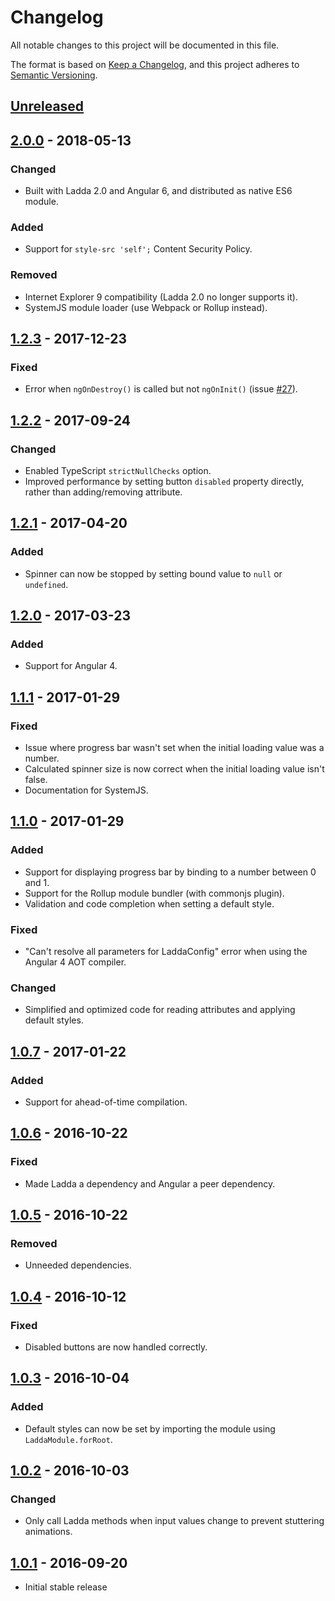 # Changelog
All notable changes to this project will be documented in this file.

The format is based on [Keep a Changelog](https://keepachangelog.com/en/1.0.0/),
and this project adheres to [Semantic Versioning](https://semver.org/spec/v2.0.0.html).

## [Unreleased]

## [2.0.0] - 2018-05-13
### Changed
- Built with Ladda 2.0 and Angular 6, and distributed as native ES6 module.

### Added
- Support for `style-src 'self';` Content Security Policy.

### Removed
- Internet Explorer 9 compatibility (Ladda 2.0 no longer supports it).
- SystemJS module loader (use Webpack or Rollup instead).

## [1.2.3] - 2017-12-23
### Fixed
- Error when `ngOnDestroy()` is called but not `ngOnInit()` (issue [#27]).

## [1.2.2] - 2017-09-24
### Changed
- Enabled TypeScript `strictNullChecks` option.
- Improved performance by setting button `disabled` property directly,
rather than adding/removing attribute.

## [1.2.1] - 2017-04-20
### Added
- Spinner can now be stopped by setting bound value to `null` or `undefined`.

## [1.2.0] - 2017-03-23
### Added
- Support for Angular 4.

## [1.1.1] - 2017-01-29
### Fixed
- Issue where progress bar wasn't set when the initial loading value was
a number.
- Calculated spinner size is now correct when the initial loading value
isn't false.
- Documentation for SystemJS.

## [1.1.0] - 2017-01-29
### Added
- Support for displaying progress bar by binding to a number between 0 and 1.
- Support for the Rollup module bundler (with commonjs plugin).
- Validation and code completion when setting a default style.

### Fixed
- "Can't resolve all parameters for LaddaConfig" error when using the
Angular 4 AOT compiler.

### Changed
- Simplified and optimized code for reading attributes and applying
default styles.

## [1.0.7] - 2017-01-22
### Added
- Support for ahead-of-time compilation.

## [1.0.6] - 2016-10-22
### Fixed
- Made Ladda a dependency and Angular a peer dependency.

## [1.0.5] - 2016-10-22
### Removed
- Unneeded dependencies.

## [1.0.4] - 2016-10-12
### Fixed
- Disabled buttons are now handled correctly.

## [1.0.3] - 2016-10-04
### Added
- Default styles can now be set by importing the module using
`LaddaModule.forRoot`.

## [1.0.2] - 2016-10-03
### Changed
- Only call Ladda methods when input values change to prevent stuttering
animations.

## [1.0.1] - 2016-09-20
- Initial stable release

[Unreleased]: https://github.com/moff/angular2-ladda/compare/v2.0.0...HEAD
[2.0.0]: https://github.com/moff/angular2-ladda/compare/v1.2.3...v2.0.0
[1.2.3]: https://github.com/moff/angular2-ladda/compare/v1.2.2...v1.2.3
[1.2.2]: https://github.com/moff/angular2-ladda/compare/v1.2.1...v1.2.2
[1.2.1]: https://github.com/moff/angular2-ladda/compare/v1.2.0...v1.2.1
[1.2.0]: https://github.com/moff/angular2-ladda/compare/v1.1.1...v1.2.0
[1.1.1]: https://github.com/moff/angular2-ladda/compare/v1.1.0...v1.1.1
[1.1.0]: https://github.com/moff/angular2-ladda/compare/v1.0.7...v1.1.0
[1.0.7]: https://github.com/moff/angular2-ladda/compare/v1.0.6...v1.0.7
[1.0.6]: https://github.com/moff/angular2-ladda/compare/v1.0.5...v1.0.6
[1.0.5]: https://github.com/moff/angular2-ladda/compare/v1.0.4...v1.0.5
[1.0.4]: https://github.com/moff/angular2-ladda/compare/v1.0.3...v1.0.4
[1.0.3]: https://github.com/moff/angular2-ladda/compare/v1.0.2...v1.0.3
[1.0.2]: https://github.com/moff/angular2-ladda/compare/v1.0.1...v1.0.2
[1.0.1]: https://github.com/moff/angular2-ladda/tree/v1.0.1

[#27]: https://github.com/moff/angular2-ladda/issues/27

